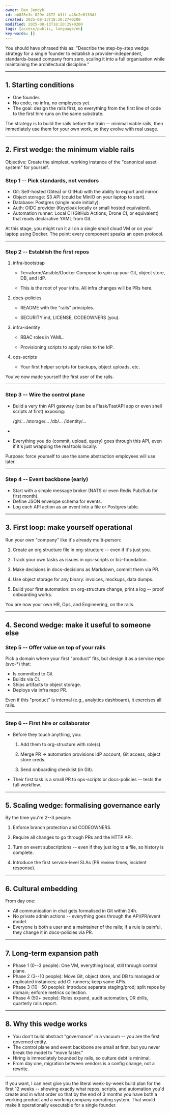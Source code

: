 ```yaml
---
owner: Ben Jendyk
id: bb835e3c-829e-4572-b3ff-a48c2e0133df
created: 2025-08-13T18:20:27+0200
modified: 2025-08-13T18:20:29+0200
tags: [access/public, language/en]
key-words: []
---
```


You should have phrased this as: "Describe the step-by-step wedge strategy for a single founder to establish a provider-independent, standards-based company from zero, scaling it into a full organisation while maintaining the architectural discipline."

* * *

## 1. Starting conditions

- One founder.
- No code, no infra, no employees yet.
- The goal: design the rails first, so everything from the first line of code to the first hire runs on the same substrate.

  

The strategy is to build the rails before the train -- minimal viable rails, then immediately use them for your own work, so they evolve with real usage.
* * *

## 2. First wedge: the minimum viable rails

  

Objective: Create the simplest, working instance of the "canonical asset system" for yourself.

  

### Step 1 -- Pick standards, not vendors
- Git: Self-hosted (Gitea) or GitHub with the ability to export and mirror.
- Object storage: S3 API (could be MinIO on your laptop to start).
- Database: Postgres (single node initially).
- Auth: OIDC provider (Keycloak locally or small hosted equivalent).
- Automation runner: Local CI (GitHub Actions, Drone CI, or equivalent) that reads declarative YAML from Git.

  

At this stage, you might run it all on a single small cloud VM or on your laptop using Docker. The point: every component speaks an open protocol.

* * *

### Step 2 -- Establish the first repos

1. infra-bootstrap

    - Terraform/Ansible/Docker Compose to spin up your Git, object store, DB, and IdP.

    - This is the root of your infra. All infra changes will be PRs here.

2. docs-policies

    - README with the "rails" principles.

    - SECURITY.md, LICENSE, CODEOWNERS (you).

3. infra-identity

    - RBAC roles in YAML.

    - Provisioning scripts to apply roles to the IdP.

4. ops-scripts

    - Your first helper scripts for backups, object uploads, etc.

  

You've now made yourself the first user of the rails.

* * *

### Step 3 -- Wire the control plane
- Build a very thin API gateway (can be a Flask/FastAPI app or even shell scripts at first) exposing:
    
    
    /git/... 
    /storage/... 
    /db/... 
    /identity/...

-   
- Everything you do (commit, upload, query) goes through this API, even if it's just wrapping the real tools locally.

  

Purpose: force yourself to use the same abstraction employees will use later.

* * *

### Step 4 -- Event backbone (early)
- Start with a simple message broker (NATS or even Redis Pub/Sub for first month).
- Define JSON envelope schema for events.
- Log each API action as an event into a file or Postgres table.
* * *

## 3. First loop: make yourself operational

  

Run your own "company" like it's already multi-person:

1. Create an org structure file in org-structure -- even if it's just you.

2. Track your own tasks as issues in ops-scripts or biz-foundation.

3. Make decisions in docs-decisions as Markdown, commit them via PR.

4. Use object storage for any binary: invoices, mockups, data dumps.

5. Build your first automation: on org-structure change, print a log -- proof onboarding works.

  

You are now your own HR, Ops, and Engineering, on the rails.

* * *

## 4. Second wedge: make it useful to someone else

  

### Step 5 -- Offer value on top of your rails

  

Pick a domain where your first "product" fits, but design it as a service repo (svc-*) that:

- Is committed to Git.
- Builds via CI.
- Ships artifacts to object storage.
- Deploys via infra repo PR.

  

Even if this "product" is internal (e.g., analytics dashboard), it exercises all rails.

* * *

### Step 6 -- First hire or collaborator
- Before they touch anything, you:

    1. Add them to org-structure with role(s).

    2. Merge PR → automation provisions IdP account, Git access, object store creds.

    3. Send onboarding checklist (in Git).

- Their first task is a small PR to ops-scripts or docs-policies -- tests the full workflow.
* * *

## 5. Scaling wedge: formalising governance early

  

By the time you're 2--3 people:

1. Enforce branch protection and CODEOWNERS.

2. Require all changes to go through PRs and the HTTP API.

3. Turn on event subscriptions -- even if they just log to a file, so history is complete.

4. Introduce the first service-level SLAs (PR review times, incident response).

* * *

## 6. Cultural embedding

  

From day one:

- All communication in chat gets formalised in Git within 24h.
- No private admin actions -- everything goes through the API/PR/event model.
- Everyone is both a user and a maintainer of the rails; if a rule is painful, they change it in docs-policies via PR.
* * *

## 7. Long-term expansion path

- Phase 1 (0--3 people): One VM, everything local, still through control plane.
- Phase 2 (3--10 people): Move Git, object store, and DB to managed or replicated instances; add CI runners; keep same APIs.
- Phase 3 (10--50 people): Introduce separate staging/prod; split repos by domain; enforce metrics collection.
- Phase 4 (50+ people): Roles expand, audit automation, DR drills, quarterly rails report.
* * *

## 8. Why this wedge works

- You don't build abstract "governance" in a vacuum -- you are the first governed entity.
- The control plane and event backbone are small at first, but you never break the model to "move faster."
- Hiring is immediately bounded by rails, so culture debt is minimal.
- From day one, migration between vendors is a config change, not a rewrite.
* * *

If you want, I can next give you the literal week-by-week build plan for the first 12 weeks -- showing exactly what repos, scripts, and automation you'd create and in what order so that by the end of 3 months you have both a working product and a working company operating system. That would make it operationally executable for a single founder.